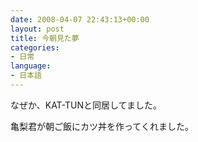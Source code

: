 ```yaml
---
date: 2008-04-07 22:43:13+00:00
layout: post
title: 今朝見た夢
categories:
- 日常
language:
- 日本語
---
```


なぜか、KAT-TUNと同居してました。

亀梨君が朝ご飯にカツ丼を作ってくれました。
